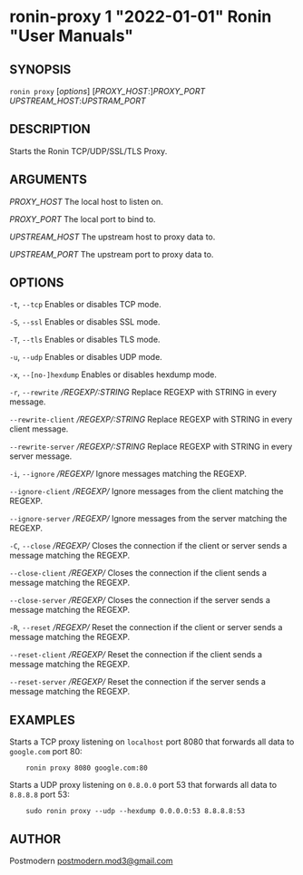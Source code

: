 # ronin-proxy 1 "2022-01-01" Ronin "User Manuals"

## SYNOPSIS

`ronin proxy` [*options*] [*PROXY_HOST*:]*PROXY_PORT* *UPSTREAM_HOST*:*UPSTRAM_PORT*

## DESCRIPTION

Starts the Ronin TCP/UDP/SSL/TLS Proxy.

## ARGUMENTS

*PROXY_HOST*
	The local host to listen on.

*PROXY_PORT*
  The local port to bind to.

*UPSTREAM_HOST*
  The upstream host to proxy data to.

*UPSTREAM_PORT*
  The upstream port to proxy data to.

## OPTIONS

`-t`, `--tcp`
	Enables or disables TCP mode.

`-S`, `--ssl`
  Enables or disables SSL mode.

`-T`, `--tls`
  Enables or disables TLS mode.

`-u`, `--udp`
	Enables or disables UDP mode.

`-x`, `--[no-]hexdump`
	Enables or disables hexdump mode.

`-r`, `--rewrite` */REGEXP/:STRING*
	Replace REGEXP with STRING in every message.

`--rewrite-client` */REGEXP/:STRING*
	Replace REGEXP with STRING in every client message.

`--rewrite-server` */REGEXP/:STRING*
	Replace REGEXP with STRING in every server message.

`-i`, `--ignore` */REGEXP/*
	Ignore messages matching the REGEXP.

`--ignore-client` */REGEXP/*
	Ignore messages from the client matching the REGEXP.

`--ignore-server` */REGEXP/*
	Ignore messages from the server matching the REGEXP.

`-C`, `--close` */REGEXP/*
	Closes the connection if the client or server sends a message matching
	the REGEXP.

`--close-client` */REGEXP/*
	Closes the connection if the client sends a message matching the REGEXP.

`--close-server` */REGEXP/*
	Closes the connection if the server sends a message matching the REGEXP.

`-R`, `--reset` */REGEXP/*
	Reset the connection if the client or server sends a message matching
	the REGEXP.

`--reset-client` */REGEXP/*
	Reset the connection if the client sends a message matching the REGEXP.

`--reset-server` */REGEXP/*
	Reset the connection if the server sends a message matching the REGEXP.

## EXAMPLES

Starts a TCP proxy listening on `localhost` port 8080 that forwards all data
to `google.com` port 80:

        ronin proxy 8080 google.com:80

Starts a UDP proxy listening on `0.8.0.0` port 53 that forwards all data to
`8.8.8.8` port 53:

        sudo ronin proxy --udp --hexdump 0.0.0.0:53 8.8.8.8:53

## AUTHOR

Postmodern <postmodern.mod3@gmail.com>

